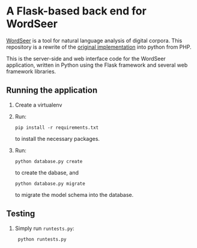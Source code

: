 # A Flask-based back end for WordSeer

[WordSeer](http://wordseer.berkeley.edu/) is a tool for natural language
analysis of digital corpora. This repository is a rewrite of the [original 
implementation](https://bitbucket.org/silverasm/wordseer/overview) into python
from PHP.

This is the server-side and web interface code for the WordSeer application,
written in Python using the Flask framework and several web framework libraries.

## Running the application
1.  Create a virtualenv
2.  Run:

        pip install -r requirements.txt

    to install the necessary packages.
3.  Run:

        python database.py create

    to create the dabase, and

        python database.py migrate

    to migrate the model schema into the database.

## Testing
1. Simply run `runtests.py`:

        python runtests.py

